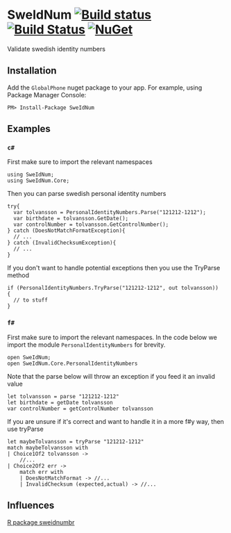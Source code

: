 # SweIdNum [![Build status](https://ci.appveyor.com/api/projects/status/feqy2yo8k2738kub/branch/master?svg=true)](https://ci.appveyor.com/project/wallymathieu/swe-id-num/branch/master) [![Build Status](https://travis-ci.org/wallymathieu/swe-id-num.svg?branch=master)](https://travis-ci.org/wallymathieu/swe-id-num) [![NuGet](http://img.shields.io/nuget/v/SweIdNum.svg)](https://www.nuget.org/packages/SweIdNum/)

Validate swedish identity numbers

## Installation

Add the `GlobalPhone` nuget package to your app. For example, using Package Manager Console:

```
PM> Install-Package SweIdNum
```

## Examples

### `c#`

First make sure to import the relevant namespaces

```
using SweIdNum;
using SweIdNum.Core;
```

Then you can parse swedish personal identity numbers

```
try{
  var tolvansson = PersonalIdentityNumbers.Parse("121212-1212");
  var birthdate = tolvansson.GetDate();
  var controlNumber = tolvansson.GetControlNumber();
} catch (DoesNotMatchFormatException){
  // ...
} catch (InvalidChecksumException){
  // ...
}
```

If you don't want to handle potential exceptions then you use the TryParse method

```
if (PersonalIdentityNumbers.TryParse("121212-1212", out tolvansson)) 
{
  // to stuff
}
```

### `f#`

First make sure to import the relevant namespaces. In the code below we import the module `PersonalIdentityNumbers` for brevity. 
```
open SweIdNum;
open SweIdNum.Core.PersonalIdentityNumbers
```

Note that the parse below will throw an exception if you feed it an invalid value

```
let tolvansson = parse "121212-1212"
let birthdate = getDate tolvansson 
var controlNumber = getControlNumber tolvansson
```

If you are unsure if it's correct and want to handle it in a more f#y way, then use tryParse 

```
let maybeTolvansson = tryParse "121212-1212"
match maybeTolvansson with
| Choice1Of2 tolvansson -> 
    //...
| Choice2Of2 err ->
    match err with
    | DoesNotMatchFormat -> //...
    | InvalidChecksum (expected,actual) -> //...
```


## Influences

[R package sweidnumbr](https://github.com/rOpenGov/sweidnumbr)
